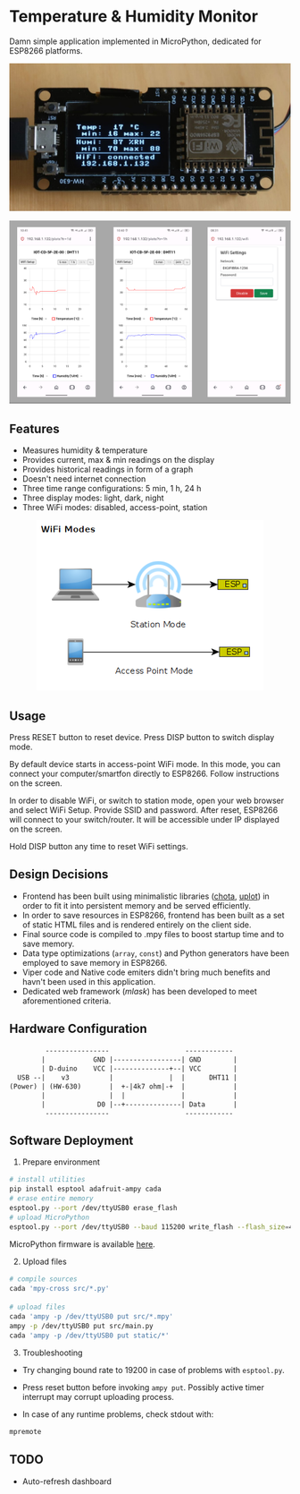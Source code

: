 # Temperature & Humidity Monitor

Damn simple application implemented in MicroPython, dedicated for ESP8266 platforms.

<p align="center">
<img src="docs/device.jpg">
</p>

<p align="center">
<img src="docs/ui.png">
</p>

## Features

- Measures humidity & temperature
- Provides current, max & min readings on the display
- Provides historical readings in form of a graph
- Doesn't need internet connection
- Three time range configurations: 5 min, 1 h, 24 h
- Three display modes: light, dark, night
- Three WiFi modes: disabled, access-point, station

<p align="center">
<img src="docs/wifi_modes.png">
</p>

## Usage

Press RESET button to reset device. Press DISP button to switch display mode.

By default device starts in access-point WiFi mode. In this mode, you can connect your computer/smartfon directly to ESP8266. Follow instructions on the screen.

In order to disable WiFi, or switch to station mode, open your web browser and select WiFi Setup. Provide SSID and password. After reset, ESP8266 will connect to your switch/router. It will be accessible under IP displayed on the screen.

Hold DISP button any time to reset WiFi settings.

## Design Decisions

- Frontend has been built using minimalistic libraries ([chota](https://jenil.github.io/chota/), [uplot](https://github.com/leeoniya/uPlot)) in order to fit it into persistent memory and be served efficiently.
- In order to save resources in ESP8266, frontend has been built as a set of static HTML files and is rendered entirely on the client side.
- Final source code is compiled to .mpy files to boost startup time and to save memory.
- Data type optimizations (`array`, `const`) and Python generators have been employed to save memory in ESP8266.
- Viper code and Native code emiters didn't bring much benefits and havn't been used in this application.
- Dedicated web framework (*mlask*) has been developed to meet aforementioned criteria.

## Hardware Configuration

```
         ----------------                   ------------
        |            GND |-----------------| GND        |
        | D-duino    VCC |--------------+--| VCC        |
  USB --|    v3          |              |  |      DHT11 |
(Power) | (HW-630)       |  +-|4k7 ohm|-+  |            |
        |                |  |              |            |
        |             D0 |--+--------------| Data       |
         ----------------                   ------------
```

## Software Deployment


1. Prepare environment

```sh
# install utilities
pip install esptool adafruit-ampy cada
# erase entire memory
esptool.py --port /dev/ttyUSB0 erase_flash
# upload MicroPython
esptool.py --port /dev/ttyUSB0 --baud 115200 write_flash --flash_size=4MB -fm dio 0 ESP8266_GENERIC-20231005-v1.21.0.bin
```

MicroPython firmware is available [here](https://micropython.org/download/ESP8266_GENERIC/).

2. Upload files
```sh
# compile sources
cada 'mpy-cross src/*.py'

# upload files
cada 'ampy -p /dev/ttyUSB0 put src/*.mpy'
ampy -p /dev/ttyUSB0 put src/main.py
cada 'ampy -p /dev/ttyUSB0 put static/*'
```

3. Troubleshooting

- Try changing bound rate to 19200 in case of problems with `esptool.py`.

- Press reset button before invoking `ampy put`. Possibly active timer interrupt may corrupt uploading process.

- In case of any runtime problems, check stdout with:
```sh
mpremote
```

## TODO

- Auto-refresh dashboard
